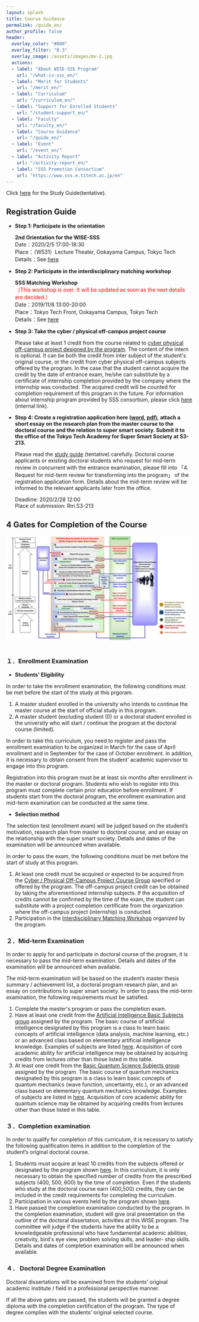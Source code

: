```yaml
---
layout: splash
title: Course Guidance
permalink: /guide_en/
author_profile: false
header:
  overlay_color: "#000"
  overlay_filter: "0.3"
  overlay_image: /assets/images/mv-2.jpg
  actions:
  - label: "About WISE-SSS Program"
    url: "/what-is-sss_en/"
  - label: "Merit for Students"
    url: "/merit_en/"
  - label: "Curriculum"
    url: "/curriculum_en/"
  - label: "Support for Enrolled Students"
    url: "/student-support_en/"
  - label: "Faculty"
    url: "/faculty_en/"
  - label: "Course Guidance"
    url: "/guide_en/"
  - label: "Event"
    url: "/event_en/"
  - label: "Activity Report"
    url: "/activity-report_en/"
  - label: "SSS Promotion Consortium"
    url: "https://www.sss.e.titech.ac.jp/en"
---
```


Click [here](https://www.wise-sss.titech.ac.jp/courses/guide_SSS.pdf)  for the Study Guide(tentative).

## Registration Guide

* **Step 1: Participate in the orientation**

  **2nd Orientation for the WISE-SSS**<br>
  Date：2020/2/5 17:00-18:30<br>
  Place：（W531）Lecture Theater, Ookayama Campus, Tokyo Tech<br>
  Details：See [here](https://www.sss.e.titech.ac.jp/event-wise-orientation-20200205/)

* **Step 2: Participate in the interdisciplinary matching workshop**

  **SSS Matching Workshop**<br>
  <span style="color:Red">（This workshop is over. It will be updated as soon as the next details are decided.）</span><br>
  Date：2019/11/8 13:00-20:00<br>
  Place：Tokyo Tech Front, Ookayama Campus, Tokyo Tech<br>
  Details：See [here](http://www.sss.e.titech.ac.jp/event-sss-matching-ws-20191108/)

* **​Step 3: Take the cyber / physical off-campus project course**

  Please take at least 1 credit from the course related to [cyber physical off-campus project designed by the program](https://www.wise-sss.titech.ac.jp/courses/off-campus.pdf). The content of the intern is optional. It can be both the credit from inter subject of the student's original course, or the credit from cyber physical off-campus subjects offered by the program. In the case that the student cannot acquire the credit by the date of entrance exam, he/she can substitute by a certificate of internship completion provided by the company where the internship was conducted. The acquired credit will be counted for completion requirement of this program in the future. For information about internship program provided by SSS consortium, please click [here](https://www.sss.e.titech.ac.jp/for_students/for_students_only/) (internal link).

* **Step 4: Create a registration application here ([word](https://www.wise-sss.titech.ac.jp/forms/application_form.docx), [pdf](https://www.wise-sss.titech.ac.jp/forms/application_form.pdf)), attach a short essay on the research plan from the master course to the doctoral course and the relation to super smart society. Submit it to the office of the Tokyo Tech Academy for Super Smart Society at S3-213.**

  Please read the [study guide](https://www.wise-sss.titech.ac.jp/courses/guide_SSS.pdf) (tentative) carefully. Doctoral course applicants or existing doctoral students who request for mid-term review in concurrent with the entrance examination, please fill into 「4. Request for mid-term review for transforming into the program」 of the registration application form. Details about the mid-term review will be informed to the relevant applicants later from the office.

  Deadline: 2020/2/28 12:00<br>
  Place of submission: Rm.S3-213


## 4 Gates for Completion of the Course

<div style="text-align:center"><img src="/assets/images/curr-en.jpg" /></div><br>

### １．Enrollment Examination

* **Students' Eligibility**

In order to take the enrollment examination, the following conditions must be met before the start of the study at this prgoram.

1. A master student enrolled in the university who intends to continue the master course at the start of official study in this program.
2. A master student (excluding student (I)) or a doctoral student enrolled in the university who will start / continue the program at the doctoral course (limited).

In order to take this curriculum, you need to register and pass the enrollment examination to be organized in March for the case of April enrollment and in September for the case of October enrollment. In addition, it is necessary to obtain consent from the student’ academic supervisor to engage into this program.

Registration into this program must be at least six months after enrollment in the master or doctoral program. Students who wish to register into this program must complete certain prior education before enrollment. If students start from the doctoral program, the enrollment examination and mid-term examination can be conducted at the same time.

* **Selection method**

The selection test (enrollment exam) will be judged based on the student’s motivation, research plan from master to doctoral course, and an essay on the relationship with the super smart society. Details and dates of the examination will be announced when available.

In order to pass the exam, the following conditions must be met before the start of study at this program.

1. At least one credit must be acquired or expected to be acquired from the [Cyber / Physical Off-Campus Project Course Group]((https://www.wise-sss.titech.ac.jp/courses/off-campus.pdf)) specified or offered by the program. The off-campus project credit can be obtained by taking the aforementioned internship subjects. If the acquisition of credits cannot be confirmed by the time of the exam, the student can substitute with a project completion certificate from the organization where the off-campus project (internship) is conducted.
2. Participation in the [Interdisciplinary Matching Workshop](http://www.sss.e.titech.ac.jp/event-sss-matching-ws-20191108/) organized by the program.

### ２．Mid-term Examination

In order to apply for and participate in doctoral course of the program, it is necessary to pass the mid-term examination. Details and dates of the examination will be announced when available.

The mid-term examination will be based on the student’s master thesis summary / achievement list, a doctoral program research plan, and an essay on contributions to super smart society. In order to pass the mid-term examination, the following requirements must be satisfied.

1. Complete the master's program or pass the completion exam.
2. Have at least one credit from the [Artificial Intelligence Basic Subjects group](https://www.wise-sss.titech.ac.jp/courses/AI-Q.pdf) assigned by the program. The basic course of artificial intelligence designated by this program is a class to learn basic concepts of artificial intelligence (data analysis, machine learning, etc.) or an advanced class based on elementary artificial intelligence knowledge. Examples of subjects are listed [here](https://www.wise-sss.titech.ac.jp/courses/AI-Q.pdf). Acquisition of core academic ability for artificial intelligence may be obtained by acquiring credits from lectures other than those listed in this table.
3. At least one credit from the [Basic Quantum Science Subjects group](https://www.wise-sss.titech.ac.jp/courses/AI-Q.pdf) assigned by the program. The basic course of quantum mechanics designated by this program is a class to learn basic concepts of quantum mechanics (wave function, uncertainty, etc.), or an advanced class based on elementary quantum mechanics knowledge. Examples of subjects are listed in [here](https://www.wise-sss.titech.ac.jp/courses/AI-Q.pdf). Acquisition of core academic ability for quantum science may be obtained by acquiring credits from lectures other than those listed in this table.


### ３．Completion examination

In order to qualify for completion of this curriculum, it is necessary to satisfy the following qualification items in addition to the completion of the student’s original doctoral course.

1. Students must acquire at least 10 credits from the subjects offered or designated by the program shown [here](https://www.wise-sss.titech.ac.jp/courses/courses-event.pdf). In this curriculum, it is only necessary to obtain the specified number of credits from the prescribed subjects (400, 500, 600) by the time of completion. Even if the students who study at the doctoral course earn (400,500) credits, they can be included in the credit requirements for completing the curriculum.
2. Participation in various events held by the program shown [here](https://www.wise-sss.titech.ac.jp/courses/courses-event.pdf).
3. Have passed the completion examination conducted by the program. In the completion examination, student will give oral presentation on the outline of the doctoral dissertation, activities at this WISE program. The committee will judge if the students have the ability to be a knowledgeable professional who have fundamental academic abilities, creativity, bird's eye view, problem solving skills, and leader- ship skills. Details and dates of completion examination will be announced when available.

### ４． Doctoral Degree Examination

Doctoral dissertations will be examined from the students’ original academic institute / field in a professional perspective manner.

If all the above gates are passed, the students will be granted a degree diploma with the completion certification of the program. The type of degree complies with the students’ original selected course.

